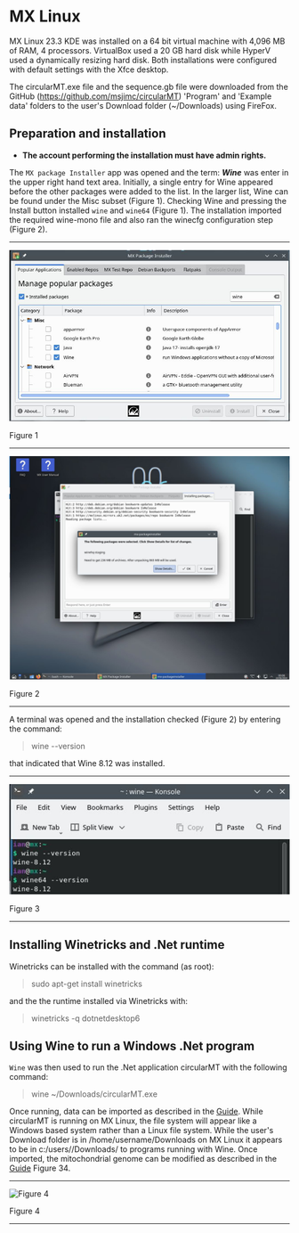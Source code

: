 # MX Linux 
MX Linux 23.3 KDE was installed on a 64 bit virtual machine with 4,096 MB of RAM, 4 processors. VirtualBox used a 20 GB hard disk while HyperV used a dynamically resizing hard disk. Both installations were configured with default settings with the Xfce desktop.

The circularMT.exe file and the sequence.gb file were downloaded from the GitHub (https://github.com/msjimc/circularMT) 'Program' and 'Example data' folders to the user's Download folder (~/Downloads) using FireFox.

## Preparation and installation

* **The account performing the installation must have admin rights.**

The ```MX package Installer``` app was opened and the term: ***Wine*** was enter in the upper right hand text area. Initially, a single entry for Wine appeared before the other packages were added to the list. In the larger list, Wine can be found under the Misc subset (Figure 1). Checking Wine and pressing the Install button installed ```wine``` and ```wine64``` (Figure 1). The installation imported the required wine-mono file and also ran the winecfg configuration step (Figure 2).

<hr />

![Figure 1](images/mx-figure1.jpg)

Figure 1

<hr />

![Figure 2](images/mx-figure2.jpg)

Figure 2

<hr />

A terminal was opened and the installation checked (Figure 2) by entering the command: 

>  wine --version  

that indicated that Wine 8.12 was installed. 

<hr />

![Figure 3](images/mx-figure3.jpg)

Figure 3

<hr />

## Installing Winetricks and .Net runtime

Winetricks can be installed with the command (as root):

>  sudo apt-get install winetricks

and the the runtime installed via Winetricks with:

> winetricks -q dotnetdesktop6

## Using Wine to run a Windows .Net program

```Wine``` was then used to run the .Net application circularMT with the following command:

> wine ~/Downloads/circularMT.exe


Once running, data can be imported as described in the [Guide](https://github.com/msjimc/circularMT/tree/master/Guide/README.md). While circularMT is running on MX Linux, the file system will appear like a Windows based system rather than a Linux file system. While the user's Download folder is in /home/username/Downloads on MX Linux it appears to be in c:/users/<username>/Downloads/ to programs running with Wine. Once imported, the mitochondrial genome can be modified as described in the [Guide](https://github.com/msjimc/circularMT/tree/master/Guide/README.md) Figure 34.

<hr />

![Figure 4](images/mx-figure4.jpg)

Figure 4

<hr />

